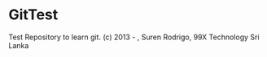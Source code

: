 GitTest
=======

Test Repository to learn git. 
(c) 2013 - , Suren Rodrigo, 99X Technology Sri Lanka
